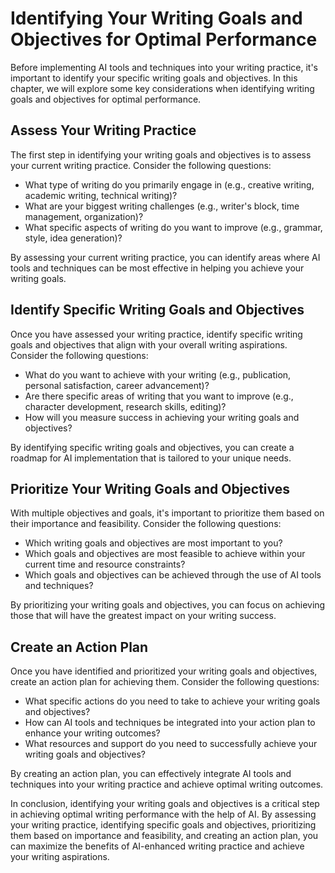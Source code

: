 Identifying Your Writing Goals and Objectives for Optimal Performance
===================================================================================================================================

Before implementing AI tools and techniques into your writing practice, it's important to identify your specific writing goals and objectives. In this chapter, we will explore some key considerations when identifying writing goals and objectives for optimal performance.

Assess Your Writing Practice
----------------------------

The first step in identifying your writing goals and objectives is to assess your current writing practice. Consider the following questions:

* What type of writing do you primarily engage in (e.g., creative writing, academic writing, technical writing)?
* What are your biggest writing challenges (e.g., writer's block, time management, organization)?
* What specific aspects of writing do you want to improve (e.g., grammar, style, idea generation)?

By assessing your current writing practice, you can identify areas where AI tools and techniques can be most effective in helping you achieve your writing goals.

Identify Specific Writing Goals and Objectives
----------------------------------------------

Once you have assessed your writing practice, identify specific writing goals and objectives that align with your overall writing aspirations. Consider the following questions:

* What do you want to achieve with your writing (e.g., publication, personal satisfaction, career advancement)?
* Are there specific areas of writing that you want to improve (e.g., character development, research skills, editing)?
* How will you measure success in achieving your writing goals and objectives?

By identifying specific writing goals and objectives, you can create a roadmap for AI implementation that is tailored to your unique needs.

Prioritize Your Writing Goals and Objectives
--------------------------------------------

With multiple objectives and goals, it's important to prioritize them based on their importance and feasibility. Consider the following questions:

* Which writing goals and objectives are most important to you?
* Which goals and objectives are most feasible to achieve within your current time and resource constraints?
* Which goals and objectives can be achieved through the use of AI tools and techniques?

By prioritizing your writing goals and objectives, you can focus on achieving those that will have the greatest impact on your writing success.

Create an Action Plan
---------------------

Once you have identified and prioritized your writing goals and objectives, create an action plan for achieving them. Consider the following questions:

* What specific actions do you need to take to achieve your writing goals and objectives?
* How can AI tools and techniques be integrated into your action plan to enhance your writing outcomes?
* What resources and support do you need to successfully achieve your writing goals and objectives?

By creating an action plan, you can effectively integrate AI tools and techniques into your writing practice and achieve optimal writing outcomes.

In conclusion, identifying your writing goals and objectives is a critical step in achieving optimal writing performance with the help of AI. By assessing your writing practice, identifying specific goals and objectives, prioritizing them based on importance and feasibility, and creating an action plan, you can maximize the benefits of AI-enhanced writing practice and achieve your writing aspirations.
